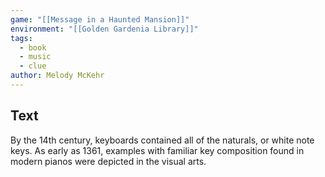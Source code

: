 ```yaml
---
game: "[[Message in a Haunted Mansion]]"
environment: "[[Golden Gardenia Library]]"
tags: 
  - book
  - music
  - clue
author: Melody McKehr
---
```

## Text
By the 14th century, keyboards contained all of the naturals, or white note keys. As early as 1361, examples with familiar key composition found in modern pianos were depicted in the visual arts.